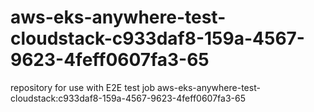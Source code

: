 # aws-eks-anywhere-test-cloudstack-c933daf8-159a-4567-9623-4feff0607fa3-65
repository for use with E2E test job aws-eks-anywhere-test-cloudstack:c933daf8-159a-4567-9623-4feff0607fa3-65
